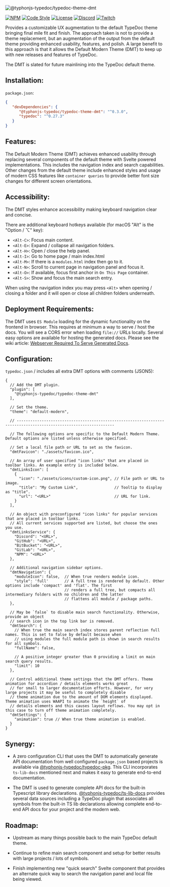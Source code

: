 ![@typhonjs-typedoc/typedoc-theme-dmt](https://i.imgur.com/Sr53g2t.jpg)

[![NPM](https://img.shields.io/npm/v/@typhonjs-typedoc/typedoc-theme-dmt.svg?label=npm)](https://www.npmjs.com/package/@typhonjs-typedoc/typedoc-theme-dmt)
[![Code Style](https://img.shields.io/badge/code%20style-allman-yellowgreen.svg?style=flat)](https://en.wikipedia.org/wiki/Indent_style#Allman_style)
[![License](https://img.shields.io/badge/license-MPLv2-yellowgreen.svg?style=flat)](https://github.com/typhonjs-typedoc/typedoc-theme-dmt/blob/main/LICENSE)
[![Discord](https://img.shields.io/discord/737953117999726592?label=TyphonJS%20Discord)](https://typhonjs.io/discord/)
[![Twitch](https://img.shields.io/twitch/status/typhonrt?style=social)](https://www.twitch.tv/typhonrt)

Provides a customizable UX augmentation to the default TypeDoc theme bringing final mile fit and finish. The approach
taken is not to provide a theme replacement, but an augmentation of the output from the default theme providing
enhanced usability, features, and polish. A large benefit to this approach is that it allows the Default Modern Theme
(DMT) to keep up with new releases and features of TypeDoc.

The DMT is slated for future mainlining into the TypeDoc default theme.

## Installation:

`package.json`:
```json
{
   "devDependencies": {
      "@typhonjs-typedoc/typedoc-theme-dmt": "^0.3.0",
      "typedoc": "^0.27.3"
   }
}
```

## Features:

The Default Modern Theme (DMT) achieves enhanced usability through replacing several components of the default theme
with Svelte powered implementations. This includes the navigation index and search capabilities. Other changes from
the default theme include enhanced styles and usage of modern CSS features like `container queries` to provide
better font size changes for different screen orientations.

## Accessibility:

The DMT styles enhance accessibility making keyboard navigation clear and concise.

There are additional keyboard hotkeys available (for macOS "Alt" is the "Option / ⌥" key):
- `<Alt-C>`: Focus main content.
- `<Alt-E>`: Expand / collapse all navigation folders.
- `<Alt-H>`: Open / close the help panel.
- `<Alt-I>`: Go to home page / main index.html
- `<Alt-M>`: If there is a `modules.html` index then go to it.
- `<Alt-N>`: Scroll to current page in navigation panel and focus it.
- `<Alt-O>`: If available, focus first anchor in `On This Page` container.
- `<Alt-S>`: Show and focus the main search entry.

When using the navigation index you may press `<Alt>` when opening / closing a folder and it will open or close all
children folders underneath.

## Deployment Requirements:

The DMT uses `ES Module` loading for the dynamic functionality on the frontend in browser. This requires at minimum
a way to serve / host the docs. You will see a CORS error when loading `file://` URLs locally. Several easy options are
available for hosting the generated docs. Please see the wiki article: [Webserver Required To Serve Generated Docs](https://github.com/typhonjs-typedoc/typedoc-theme-dmt/wiki/Webserver-Required-To-Serve-Generated-Docs).

## Configuration:

`typedoc.json` / includes all extra DMT options with comments (JSON5):
```json5
{
  // Add the DMT plugin.
  "plugin": [
    "@typhonjs-typedoc/typedoc-theme-dmt"
  ],

  // Set the theme.
  "theme": "default-modern",

  // -----------------------------------------------------------------------------------------------------------------

  // The following options are specific to the Default Modern Theme. Default options are listed unless otherwise specified.

  // Set a local file path or URL to set as the favicon.
  "dmtFavicon": "./assets/favicon.ico",

  // An array of user specified "icon links" that are placed in toolbar links. An example entry is included below.
  "dmtLinksIcon": [
    {
      "icon": "./assets/icons/custom-icon.png", // File path or URL to image.
      "title": "My Custom Link",                // Tooltip to display as "title".
      "url": "<URL>"                            // URL for link.
    }
  ],

  // An object with preconfigured "icon links" for popular services that are placed in toolbar links.
  // All current services supported are listed, but choose the ones you use.
  "dmtLinksService": {
    "Discord": "<URL>",
    "GitHub": "<URL>",
    "BitBucket": "<URL>",
    "GitLab": "<URL>",
    "NPM": "<URL>"
  },

  // Additional navigation sidebar options.
  "dmtNavigation": {
    "moduleIcon": false,  // When true renders module icon.
    "style": 'full'       // A full tree is rendered by default. Other options include 'compact' and 'flat'. The first
                          // renders a full tree, but compacts all intermediary folders with no children and the latter
                          // flattens all module / package paths.
  },

  // May be `false` to disable main search functionality. Otherwise, provide an object
  // search icon in the top link bar is removed.
  "dmtSearch": {
    // When true the main search index stores parent reflection full names. This is set to false by default because when
    // using modules the full module path is shown in search results for all symbols.
    "fullName": false,

    // A positive integer greater than 0 providing a limit on main search query results.
    "limit": 10
  },

  // Control additional theme settings that the DMT offers. Theme animation for accordion / details elements works great
  // for small to larger documentation efforts. However, for very large projects it may be useful to completely disable
  // theme animation due to the amount of DOM elements displayed. Theme animation uses WAAPI to animate the `height` of
  // details elements and this causes layout reflows. You may opt in this case to turn off theme animation completely.
  "dmtSettings": {
    "animation": true // When true theme animation is enabled.
  }
}
```

## Synergy:
- A zero configuration CLI that uses the DMT to automatically generate API documentation from well configured
`package.json` based projects is available via [@typhonjs-typedoc/typedoc-pkg](https://www.npmjs.com/package/@typhonjs-typedoc/typedoc-pkg).
This CLI incorporates `ts-lib-docs` mentioned next and makes it easy to generate end-to-end documentation.


- The DMT is used to generate complete API docs for the built-in Typescript library declarations.
[@typhonjs-typedoc/ts-lib-docs](https://www.npmjs.com/package/@typhonjs-typedoc/ts-lib-docs) provides several data
sources including a TypeDoc plugin that associates all symbols from the built-in TS lib declarations allowing complete
end-to-end API docs for your project and the modern web.

## Roadmap:
- Upstream as many things possible back to the main TypeDoc default theme.

- Continue to refine main search component and setup for better results with large projects / lots of symbols.

- Finish implementing new "quick search" Svelte component that provides an alternate quick way to search the navigation
panel and local file being viewed.
